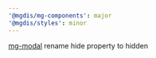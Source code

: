 ```yaml
---
'@mgdis/mg-components': major
'@mgdis/styles': minor
---
```


[mg-modal](http://core.pages.mgdis.fr/core-ui/core-ui/storybook/?path=/docs/molecules-mg-modal--docs) rename hide property to hidden
